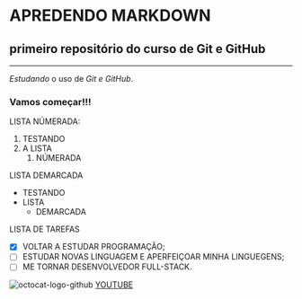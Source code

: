 # APREDENDO MARKDOWN
 ## primeiro repositório do curso de Git e GitHub
***
*Estudando* o uso de _*Git e GitHub*_.
### Vamos começar!!!
LISTA NÚMERADA:
1. TESTANDO
2. A LISTA
   1. NÚMERADA

LISTA DEMARCADA
* TESTANDO
* LISTA
  * DEMARCADA

LISTA DE TAREFAS
* [X] VOLTAR A ESTUDAR PROGRAMAÇÃO;
* [ ] ESTUDAR NOVAS LINGUAGEM E APERFEIÇOAR MINHA LINGUEGENS;
* [ ] ME TORNAR DESENVOLVEDOR FULL-STACK.

![octocat-logo-github](https://github.com/user-attachments/assets/85c3da18-4787-4807-ab44-9c3bd56ed9da)
[YOUTUBE](HTTPS://YOUTUBE.COM)
